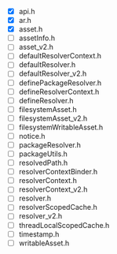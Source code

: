-[x] api.h
-[x] ar.h
-[x] asset.h
-[ ] assetInfo.h
-[ ] asset_v2.h
-[ ] defaultResolverContext.h
-[ ] defaultResolver.h
-[ ] defaultResolver_v2.h
-[ ] definePackageResolver.h
-[ ] defineResolverContext.h
-[ ] defineResolver.h
-[ ] filesystemAsset.h
-[ ] filesystemAsset_v2.h
-[ ] filesystemWritableAsset.h
-[ ] notice.h
-[ ] packageResolver.h
-[ ] packageUtils.h
-[ ] resolvedPath.h
-[ ] resolverContextBinder.h
-[ ] resolverContext.h
-[ ] resolverContext_v2.h
-[ ] resolver.h
-[ ] resolverScopedCache.h
-[ ] resolver_v2.h
-[ ] threadLocalScopedCache.h
-[ ] timestamp.h
-[ ] writableAsset.h
